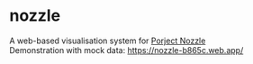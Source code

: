 # nozzle
A web-based visualisation system for  <a href="https://research.csiro.au/isp/research/past-projects/project-nozzle-software-defined-enterprise-network-security/"> Porject Nozzle<a/>
<br/>
Demonstration with mock data: https://nozzle-b865c.web.app/  
